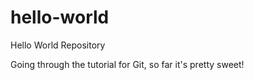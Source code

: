 # hello-world
Hello World Repository

Going through the tutorial for Git, so far it's pretty sweet!
